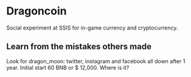 # Dragoncoin

Social experiment at SSIS for in-game currency and cryptocurrency.

## Learn from the mistakes others made

Look for dragon_moon: twitter, instagram and facebook all down after 1 year. Initial start 60 BNB or $ 12,000. Where is it?